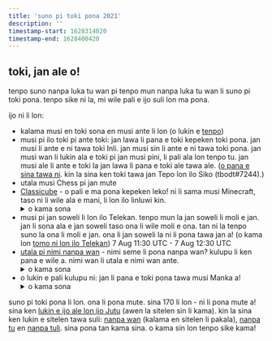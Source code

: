 ```yaml
---
title: 'suno pi toki pona 2021'
description: ''
timestamp-start: 1628314020
timestamp-end: 1628400420
---
```


<h2>toki, jan ale o!</h2>
	<p>tenpo suno nanpa luka tu wan pi tenpo mun nanpa luka tu wan li suno pi toki pona. tenpo sike ni la, mi wile pali e ijo suli lon ma pona.</p>
	<p>ijo ni li lon:</p>
	<ul>
		<li>kalama musi en toki sona en musi ante li lon (o lukin e <a href="tenpo/privacy">tenpo</a>)</li>
		<li>musi pi ilo toki pi ante toki: jan lawa li pana e toki kepeken toki pona. jan musi li ante e ni tawa toki Inli. jan musi sin li ante e ni tawa toki pona. jan musi wan li lukin ala e toki pi jan musi pini, li pali ala lon tenpo tu. jan musi ale li ante e toki la jan lawa li pana e toki ale tawa ale. (<a href="https://forms.gle/ByAEZRfxdUZCPn529" target="_blank">o pana e sina tawa ni</a>. kin la sina ken toki tawa jan Tepo lon ilo Siko (tbodt#7244).)</li>
		<li>utala musi Chess pi jan mute</li>
		<li><a href="https://classicube.net/" target="_blank">Classicube</a> - o pali e ma pona kepeken leko! ni li sama musi Minecraft, taso ni li wile ala e mani, li lon ilo linluwi kin.<details><summary>o kama sona</summary><p>o kama jo e sijelo ilo lon classicube.net. sina ken la, o kama jo e musi pi ilo linluwi ala. <a href="https://www.classicube.net/server/play/f3876a56fc003284cbc4f6a428205e77/" target="_blank">https://www.classicube.net/server/play/f3876a56fc003284cbc4f6a428205e77/</a> sina ken open e ona lon ilo linluwi sina. sina jo e musi pi ilo linluwi ala la, o lon sijelo ilo sina, o pana e nimi linluwi lon anpa pi lipu ma, o luka e nena "Connect".</p><p>sona pona pi nasin kepeken:</p><ul><li>sina wile jo e leko la, o luka e nena B.</li><li>sina wile tawa wawa la, o luka e nena Shift anu nena Ctrl.</li><li>sina wile tawa waso la, o open e nasin waso kepeken nena Z. nena X li sama, taso ona la, sina ken tawa lon insa leko. nena Q li sewi e sina. nena E li anpa e sina.</li><li>sina ken ante e ni ale lon lipu pi ante nasin. sina ken tawa ona kepeken nena [Esc].</li></ul></details></li>
		<li>musi pi jan soweli li lon ilo Telekan. tenpo mun la jan soweli li moli e jan. jan li sona ala e jan soweli taso ona li wile moli e ona. tan ni la tenpo suno la ona li moli e jan. ona li jan soweli la ni li pona tawa jan a! (o kama lon <a href="https://t.me/musi_pi_jan_soweli" target="_blank">tomo ni lon ilo Telekan</a>) <span class="date" data-value="1628335800">7 Aug 11:30 UTC</span> - <span class="date" data-value="1628339400">7 Aug 12:30 UTC</span> </li></li>
		<li><a href="http://antetokipona.infinityfreeapp.com/utala-nimi/" target="_blank">utala pi nimi nanpa wan</a> - nimi seme li pona nanpa wan? kulupu li ken pana e wile a. nimi wan li utala e nimi wan ante.<details><summary>o kama sona</summary><p>lon tenpo open la o tawa <a href="http://antetokipona.infinityfreeapp.com/utala-nimi/" target="_blank">http://antetokipona.infinityfreeapp.com/utala-nimi/</a> - o pana e nimi sina. o pana e wile sina.</p></details></li>
		<li>o lukin e pali kulupu ni: jan li pana e toki pona tawa musi Manka a!<details><summary>o kama sona</summary><p>o tawa ilo 98.221.154.62 lon musi Manka nanpa 1.17.1</p></details></li>
	</ul>
	<p>suno pi toki pona li lon. ona li pona mute. sina 170 li lon - ni li pona mute a! sina ken <a href="https://youtube.com/playlist?list=PLjOmpMyMxd8Ru7RzbKS0ZZ1E_S2J_pA2X" target="_blank">lukin e ijo ale lon ijo Jutu</a> (awen la sitelen sin li kama). kin la sina ken lukin e sitelen tawa suli: <a href="https://youtu.be/CdBJiSTu5XU" target="_blank">nanpa wan</a> (kalama en sitelen li pakala), <a href="https://youtu.be/lQAdcGi1qKI" target="_blank">nanpa tu</a> en <a href="https://youtu.be/Dmop0dmZn8M" target="_blank">nanpa tuli</a>. sina pona tan kama sina. o kama sin lon tenpo sike kama!</p>
